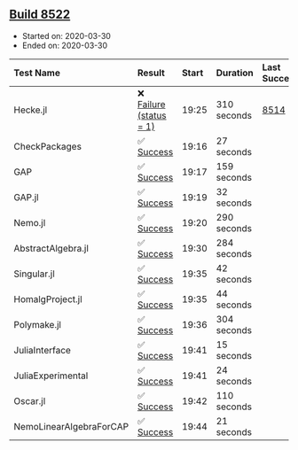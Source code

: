 ## [Build 8522](https://oscarci.mathematik.uni-kl.de/job/oscar/8522/)

* Started on: 2020-03-30
* Ended on: 2020-03-30

| Test Name    | Result | Start | Duration | Last Success | First Failure |
|:-------------|:-------|:------|:---------|:-------------|:--------------|
| Hecke.jl | ❌ [Failure (status = 1)](https://oscarci.mathematik.uni-kl.de/job/oscar/8522/artifact/logs/build-8522/Hecke.jl.log) | 19:25 | 310 seconds | [8514](https://oscarci.mathematik.uni-kl.de/job/oscar/8514/) | [8515](https://oscarci.mathematik.uni-kl.de/job/oscar/8515/) |
| CheckPackages | ✅ [Success](https://oscarci.mathematik.uni-kl.de/job/oscar/8522/artifact/logs/build-8522/CheckPackages.log) | 19:16 | 27 seconds |  |  |
| GAP | ✅ [Success](https://oscarci.mathematik.uni-kl.de/job/oscar/8522/artifact/logs/build-8522/GAP.log) | 19:17 | 159 seconds |  |  |
| GAP.jl | ✅ [Success](https://oscarci.mathematik.uni-kl.de/job/oscar/8522/artifact/logs/build-8522/GAP.jl.log) | 19:19 | 32 seconds |  |  |
| Nemo.jl | ✅ [Success](https://oscarci.mathematik.uni-kl.de/job/oscar/8522/artifact/logs/build-8522/Nemo.jl.log) | 19:20 | 290 seconds |  |  |
| AbstractAlgebra.jl | ✅ [Success](https://oscarci.mathematik.uni-kl.de/job/oscar/8522/artifact/logs/build-8522/AbstractAlgebra.jl.log) | 19:30 | 284 seconds |  |  |
| Singular.jl | ✅ [Success](https://oscarci.mathematik.uni-kl.de/job/oscar/8522/artifact/logs/build-8522/Singular.jl.log) | 19:35 | 42 seconds |  |  |
| HomalgProject.jl | ✅ [Success](https://oscarci.mathematik.uni-kl.de/job/oscar/8522/artifact/logs/build-8522/HomalgProject.jl.log) | 19:35 | 44 seconds |  |  |
| Polymake.jl | ✅ [Success](https://oscarci.mathematik.uni-kl.de/job/oscar/8522/artifact/logs/build-8522/Polymake.jl.log) | 19:36 | 304 seconds |  |  |
| JuliaInterface | ✅ [Success](https://oscarci.mathematik.uni-kl.de/job/oscar/8522/artifact/logs/build-8522/JuliaInterface.log) | 19:41 | 15 seconds |  |  |
| JuliaExperimental | ✅ [Success](https://oscarci.mathematik.uni-kl.de/job/oscar/8522/artifact/logs/build-8522/JuliaExperimental.log) | 19:41 | 24 seconds |  |  |
| Oscar.jl | ✅ [Success](https://oscarci.mathematik.uni-kl.de/job/oscar/8522/artifact/logs/build-8522/Oscar.jl.log) | 19:42 | 110 seconds |  |  |
| NemoLinearAlgebraForCAP | ✅ [Success](https://oscarci.mathematik.uni-kl.de/job/oscar/8522/artifact/logs/build-8522/NemoLinearAlgebraForCAP.log) | 19:44 | 21 seconds |  |  |
